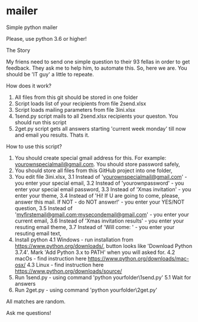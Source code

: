 # mailer
Simple python mailer

Please, use python 3.6 or higher!


The Story

My friens need to send one simple question to their 93 fellas in order to get feedback. They ask me to help him, to automate this. So, here we are. You should be 'IT guy' a little to repeate.

How does it work?
1. All files from this git should be stored in one folder
2. Script loads list of your recipients from file 2send.xlsx
3. Script loads mailing parameters from file 3ini.xlsx
4. 1send.py script mails to all 2send.xlsx recipients your queston. You should run this script
5. 2get.py script gets all answers starting 'current week monday' till now and email you results.
Thats it.

How to use this script?
1. You should create special gmail address for this. For example: yourownspecialmail@gmail.com. You should store password safely,
2. You should store all files from this GitHub project into one folder,
3. You edit file 3ini.xlsx,
3.1 Instead of 'yourownspecialmail@gmail.com' - you enter your special email,
3.2 Instead of 'yourownpassword' - you enter your special email password,
3.3 Instead of 'Xmas invitation' - you enter your theme,
3.4 Instead of 'Hi! If U are going to come, please, answer this mail. If NOT - do NOT answer!' - you enter your YES/NOT question,
3.5 Instead of 'myfirstemail@gmail.com;mysecondemail@gmail.com' - you enter your current email,
3.6 Instead of 'Xmas invitation results' - you enter your resuting email theme,
3.7 Instead of 'Will come: ' - you enter your resuting email text,
4. Install python
4.1 Windows - run installation from https://www.python.org/downloads/, button looks like 'Download Python 3.7.4'. Mark 'Add Python 3.x to PATH' when you will asked for. 
4.2 macOs - find instruction here https://www.python.org/downloads/mac-osx/ 
4.3 Linux - find instruction here https://www.python.org/downloads/source/
5. Run 1send.py - using command 'python yourfolder\1send.py'
5.1 Wait for answers
6. Run 2get.py - using command 'python yourfolder\2get.py'

All matches are random.

Ask me questions!
